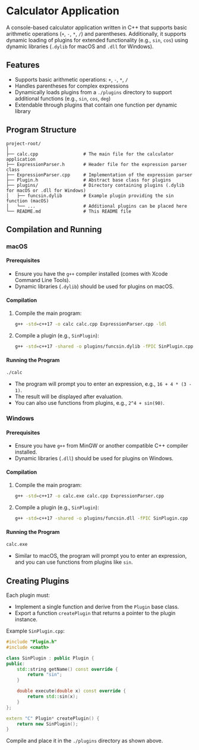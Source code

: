 # Calculator Application

A console-based calculator application written in C++ that supports basic arithmetic operations (`+`, `-`, `*`, `/`) and parentheses. Additionally, it supports dynamic loading of plugins for extended functionality (e.g., `sin`, `cos`) using dynamic libraries (`.dylib` for macOS and `.dll` for Windows).

## Features

- Supports basic arithmetic operations: `+`, `-`, `*`, `/`
- Handles parentheses for complex expressions
- Dynamically loads plugins from a `./plugins` directory to support additional functions (e.g., `sin`, `cos`, `deg`)
- Extendable through plugins that contain one function per dynamic library

## Program Structure

```
project-root/
│
├── calc.cpp                 # The main file for the calculator application
├── ExpressionParser.h       # Header file for the expression parser class
├── ExpressionParser.cpp     # Implementation of the expression parser
├── Plugin.h                 # Abstract base class for plugins
├── plugins/                 # Directory containing plugins (.dylib for macOS or .dll for Windows)
│   ├── funcsin.dylib        # Example plugin providing the sin function (macOS)
│   └── ...                  # Additional plugins can be placed here
└── README.md                # This README file
```

## Compilation and Running

### macOS

#### Prerequisites
- Ensure you have the `g++` compiler installed (comes with Xcode Command Line Tools).
- Dynamic libraries (`.dylib`) should be used for plugins on macOS.

#### Compilation

1. Compile the main program:

   ```bash
   g++ -std=c++17 -o calc calc.cpp ExpressionParser.cpp -ldl
   ```

2. Compile a plugin (e.g., `SinPlugin`):

   ```bash
   g++ -std=c++17 -shared -o plugins/funcsin.dylib -fPIC SinPlugin.cpp
   ```

#### Running the Program

```bash
./calc
```

- The program will prompt you to enter an expression, e.g., `16 + 4 * (3 - 1)`.
- The result will be displayed after evaluation.
- You can also use functions from plugins, e.g., `2^4 + sin(90)`.

### Windows

#### Prerequisites
- Ensure you have `g++` from MinGW or another compatible C++ compiler installed.
- Dynamic libraries (`.dll`) should be used for plugins on Windows.

#### Compilation

1. Compile the main program:

   ```bash
   g++ -std=c++17 -o calc.exe calc.cpp ExpressionParser.cpp
   ```

2. Compile a plugin (e.g., `SinPlugin`):

   ```bash
   g++ -std=c++17 -shared -o plugins/funcsin.dll -fPIC SinPlugin.cpp
   ```

#### Running the Program

```bash
calc.exe
```

- Similar to macOS, the program will prompt you to enter an expression, and you can use functions from plugins like `sin`.

## Creating Plugins

Each plugin must:
- Implement a single function and derive from the `Plugin` base class.
- Export a function `createPlugin` that returns a pointer to the plugin instance.

Example `SinPlugin.cpp`:

```cpp
#include "Plugin.h"
#include <cmath>

class SinPlugin : public Plugin {
public:
    std::string getName() const override {
        return "sin";
    }

    double execute(double x) const override {
        return std::sin(x);
    }
};

extern "C" Plugin* createPlugin() {
    return new SinPlugin();
}
```

Compile and place it in the `./plugins` directory as shown above.
